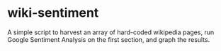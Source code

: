 # wiki-sentiment

A simple script to harvest an array of hard-coded wikipedia pages, run Google Sentiment Analysis on the first section, and graph the results.
